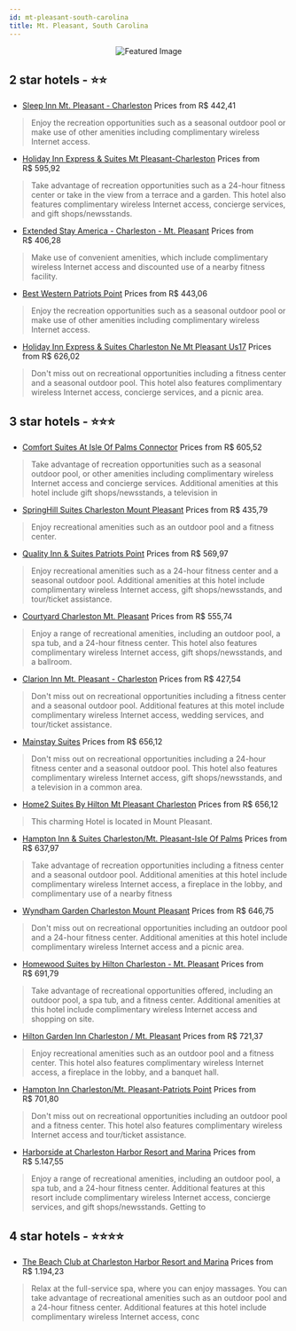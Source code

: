 ```yaml
---
id: mt-pleasant-south-carolina
title: Mt. Pleasant, South Carolina
---
```


<center><img src="https://i.travelapi.com/hotels/1000000/520000/518300/518273/1dbf8d89_z.jpg" alt="Featured Image" /></center>


##  2 star hotels - ⭐️⭐️

-    [Sleep Inn Mt. Pleasant - Charleston](https://us.hurb.com/hotels/mt-pleasant/sleep-inn-mt-pleasant-charleston-JNP-JP013027?cmp=18055) Prices from R$ 442,41
   > Enjoy the recreation opportunities such as a seasonal outdoor pool or make use of other amenities including complimentary wireless Internet access.
-    [Holiday Inn Express & Suites Mt Pleasant-Charleston](https://us.hurb.com/hotels/mt-pleasant/holiday-inn-express-suites-mt-pleasant-charleston-JNP-JP076131?cmp=18055) Prices from R$ 595,92
   > Take advantage of recreation opportunities such as a 24-hour fitness center or take in the view from a terrace and a garden. This hotel also features complimentary wireless Internet access, concierge services, and gift shops/newsstands.
-    [Extended Stay America - Charleston - Mt. Pleasant](https://us.hurb.com/hotels/mt-pleasant/extended-stay-america-charleston-mt-pleasant-JNP-JP190934?cmp=18055) Prices from R$ 406,28
   > Make use of convenient amenities, which include complimentary wireless Internet access and discounted use of a nearby fitness facility.
-    [Best Western Patriots Point](https://us.hurb.com/hotels/mt-pleasant/best-western-patriots-point-JNP-JP793625?cmp=18055) Prices from R$ 443,06
   > Enjoy the recreation opportunities such as a seasonal outdoor pool or make use of other amenities including complimentary wireless Internet access.
-    [Holiday Inn Express & Suites Charleston Ne Mt Pleasant Us17](https://us.hurb.com/hotels/mt-pleasant/holiday-inn-express-suites-charleston-ne-mt-pleasant-us17-JNP-JP00401Y?cmp=18055) Prices from R$ 626,02
   > Don't miss out on recreational opportunities including a fitness center and a seasonal outdoor pool. This hotel also features complimentary wireless Internet access, concierge services, and a picnic area.

##  3 star hotels - ⭐️⭐️⭐️

-    [Comfort Suites At Isle Of Palms Connector](https://us.hurb.com/hotels/mt-pleasant/comfort-suites-at-isle-of-palms-connector-JNP-JP231860?cmp=18055) Prices from R$ 605,52
   > Take advantage of recreation opportunities such as a seasonal outdoor pool, or other amenities including complimentary wireless Internet access and concierge services. Additional amenities at this hotel include gift shops/newsstands, a television in 
-    [SpringHill Suites Charleston Mount Pleasant](https://us.hurb.com/hotels/mt-pleasant/springhill-suites-charleston-mount-pleasant-JNP-JP464896?cmp=18055) Prices from R$ 435,79
   > Enjoy recreational amenities such as an outdoor pool and a fitness center.
-    [Quality Inn & Suites Patriots Point](https://us.hurb.com/hotels/mt-pleasant/quality-inn-suites-patriots-point-JNP-JP994012?cmp=18055) Prices from R$ 569,97
   > Enjoy recreational amenities such as a 24-hour fitness center and a seasonal outdoor pool. Additional amenities at this hotel include complimentary wireless Internet access, gift shops/newsstands, and tour/ticket assistance.
-    [Courtyard Charleston Mt. Pleasant](https://us.hurb.com/hotels/mt-pleasant/courtyard-charleston-mt-pleasant-JNP-JP190540?cmp=18055) Prices from R$ 555,74
   > Enjoy a range of recreational amenities, including an outdoor pool, a spa tub, and a 24-hour fitness center. This hotel also features complimentary wireless Internet access, gift shops/newsstands, and a ballroom.
-    [Clarion Inn Mt. Pleasant - Charleston](https://us.hurb.com/hotels/mt-pleasant/clarion-inn-mt-pleasant-charleston-JNP-JP420203?cmp=18055) Prices from R$ 427,54
   > Don't miss out on recreational opportunities including a fitness center and a seasonal outdoor pool. Additional features at this motel include complimentary wireless Internet access, wedding services, and tour/ticket assistance.
-    [Mainstay Suites](https://us.hurb.com/hotels/mt-pleasant/mainstay-suites-JNP-JP064156?cmp=18055) Prices from R$ 656,12
   > Don't miss out on recreational opportunities including a 24-hour fitness center and a seasonal outdoor pool. This hotel also features complimentary wireless Internet access, gift shops/newsstands, and a television in a common area.
-    [Home2 Suites By Hilton Mt Pleasant Charleston](https://us.hurb.com/hotels/mt-pleasant/home2-suites-by-hilton-mt-pleasant-charleston-JNP-JP02804L?cmp=18055) Prices from R$ 656,12
   > This charming Hotel is located in Mount Pleasant. 
-    [Hampton Inn & Suites Charleston/Mt. Pleasant-Isle Of Palms](https://us.hurb.com/hotels/mt-pleasant/hampton-inn-suites-charleston-mt-pleasant-isle-of-palms-JNP-JP013051?cmp=18055) Prices from R$ 637,97
   > Take advantage of recreation opportunities including a fitness center and a seasonal outdoor pool. Additional amenities at this hotel include complimentary wireless Internet access, a fireplace in the lobby, and complimentary use of a nearby fitness 
-    [Wyndham Garden Charleston Mount Pleasant](https://us.hurb.com/hotels/mt-pleasant/wyndham-garden-charleston-mount-pleasant-JNP-JP977102?cmp=18055) Prices from R$ 646,75
   > Don't miss out on recreational opportunities including an outdoor pool and a 24-hour fitness center. Additional amenities at this hotel include complimentary wireless Internet access and a picnic area.
-    [Homewood Suites by Hilton Charleston - Mt. Pleasant](https://us.hurb.com/hotels/mt-pleasant/homewood-suites-by-hilton-charleston-mt-pleasant-JNP-JP424903?cmp=18055) Prices from R$ 691,79
   > Take advantage of recreational opportunities offered, including an outdoor pool, a spa tub, and a fitness center. Additional amenities at this hotel include complimentary wireless Internet access and shopping on site.
-    [Hilton Garden Inn Charleston / Mt. Pleasant](https://us.hurb.com/hotels/mt-pleasant/hilton-garden-inn-charleston-mt-pleasant-JNP-JP844400?cmp=18055) Prices from R$ 721,37
   > Enjoy recreational amenities such as an outdoor pool and a fitness center. This hotel also features complimentary wireless Internet access, a fireplace in the lobby, and a banquet hall.
-    [Hampton Inn Charleston/Mt. Pleasant-Patriots Point](https://us.hurb.com/hotels/mt-pleasant/hampton-inn-charleston-mt-pleasant-patriots-point-JNP-JP826166?cmp=18055) Prices from R$ 701,80
   > Don't miss out on recreational opportunities including an outdoor pool and a fitness center. This hotel also features complimentary wireless Internet access and tour/ticket assistance.
-    [Harborside at Charleston Harbor Resort and Marina](https://us.hurb.com/hotels/mt-pleasant/harborside-at-charleston-harbor-resort-and-marina-JNP-JP634369?cmp=18055) Prices from R$ 5.147,55
   > Enjoy a range of recreational amenities, including an outdoor pool, a spa tub, and a 24-hour fitness center. Additional features at this resort include complimentary wireless Internet access, concierge services, and gift shops/newsstands. Getting to 

##  4 star hotels - ⭐️⭐️⭐️⭐️

-    [The Beach Club at Charleston Harbor Resort and Marina](https://us.hurb.com/hotels/mt-pleasant/the-beach-club-at-charleston-harbor-resort-and-marina-JNP-JP462754?cmp=18055) Prices from R$ 1.194,23
   > Relax at the full-service spa, where you can enjoy massages. You can take advantage of recreational amenities such as an outdoor pool and a 24-hour fitness center. Additional features at this hotel include complimentary wireless Internet access, conc
